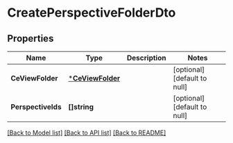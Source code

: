# CreatePerspectiveFolderDto

## Properties
Name | Type | Description | Notes
------------ | ------------- | ------------- | -------------
**CeViewFolder** | [***CeViewFolder**](CEViewFolder.md) |  | [optional] [default to null]
**PerspectiveIds** | **[]string** |  | [optional] [default to null]

[[Back to Model list]](../README.md#documentation-for-models) [[Back to API list]](../README.md#documentation-for-api-endpoints) [[Back to README]](../README.md)

